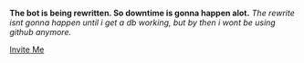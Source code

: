 <b>The bot is being rewritten. So downtime is gonna happen alot.</b>
   <i>The rewrite isnt gonna happen until i get a db working, but by then i wont be using github anymore.</i>

[Invite Me](https://discordapp.com/api/oauth2/authorize?client_id=405635474124832768&permissions=8&scope=bot) 
